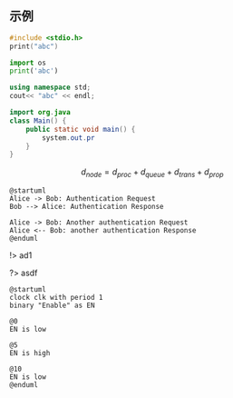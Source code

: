 ## 示例

```c
#include <stdio.h>
print("abc")
```

```python
import os
print('abc')
```

```cpp
using namespace std;
cout<< "abc" << endl;
```

```java
import org.java
class Main() {
    public static void main() {
        system.out.pr
    }
}
```

$$ d_{node} = d_{proc} + d_{queue} + d_{trans} + d_{prop} $$ 

```plantuml
@startuml
Alice -> Bob: Authentication Request
Bob --> Alice: Authentication Response

Alice -> Bob: Another authentication Request
Alice <-- Bob: another authentication Response
@enduml
```

!> ad1

?> asdf

```plantuml
@startuml
clock clk with period 1
binary "Enable" as EN

@0
EN is low

@5
EN is high

@10
EN is low
@enduml
```


